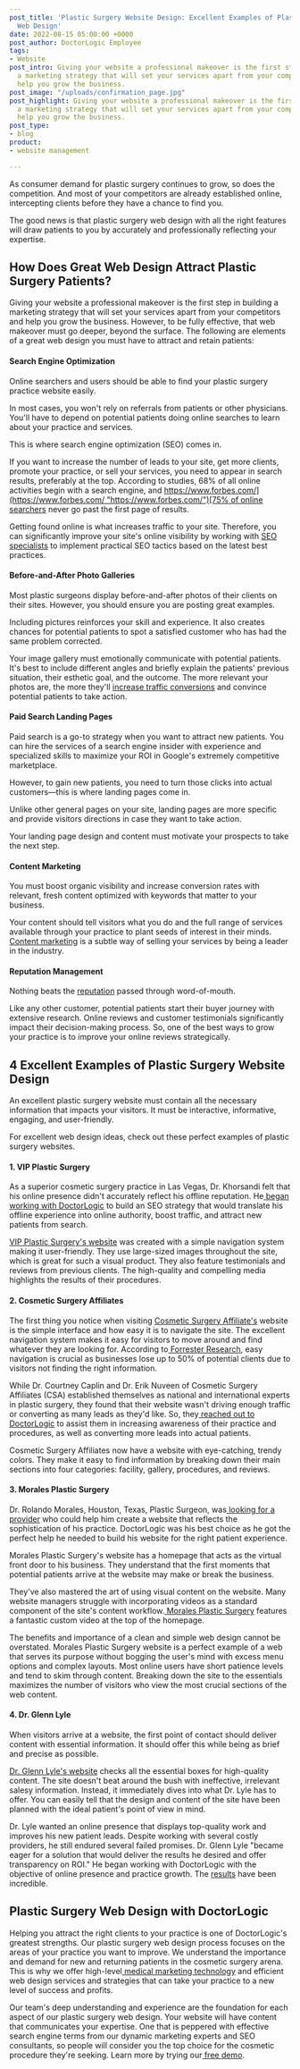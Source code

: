 ```yaml
---
post_title: 'Plastic Surgery Website Design: Excellent Examples of Plastic Surgery
  Web Design'
date: 2022-08-15 05:00:00 +0000
post_author: DoctorLogic Employee
tags:
- Website
post_intro: Giving your website a professional makeover is the first step in building
  a marketing strategy that will set your services apart from your competitors and
  help you grow the business.
post_image: "/uploads/confirmation_page.jpg"
post_highlight: Giving your website a professional makeover is the first step in building
  a marketing strategy that will set your services apart from your competitors and
  help you grow the business.
post_type:
- blog
product:
- website management

---
```

As consumer demand for plastic surgery continues to grow, so does the competition. And most of your competitors are already established online, intercepting clients before they have a chance to find you.

The good news is that plastic surgery web design with all the right features will draw patients to you by accurately and professionally reflecting your expertise.

## **How Does Great Web Design Attract Plastic Surgery Patients?**

Giving your website a professional makeover is the first step in building a marketing strategy that will set your services apart from your competitors and help you grow the business. However, to be fully effective, that web makeover must go deeper, beyond the surface. The following are elements of a great web design you must have to attract and retain patients:

#### **Search Engine Optimization**

Online searchers and users should be able to find your plastic surgery practice website easily.

In most cases, you won't rely on referrals from patients or other physicians. You'll have to depend on potential patients doing online searches to learn about your practice and services.

This is where search engine optimization (SEO) comes in.

If you want to increase the number of leads to your site, get more clients, promote your practice, or sell your services, you need to appear in search results, preferably at the top. According to studies, 68% of all online activities begin with a search engine, and [https://www.forbes.com/](https://www.forbes.com/ "https://www.forbes.com/")[75% of online searchers](https://blog.hubspot.com/insiders/inbound-marketing-stats) never go past the first page of results.

Getting found online is what increases traffic to your site. Therefore, you can significantly improve your site's online visibility by working with [SEO specialists](https://doctorlogic.com/medical-seo-search-amplifier) to implement practical SEO tactics based on the latest best practices.

#### **Before-and-After Photo Galleries**

Most plastic surgeons display before-and-after photos of their clients on their sites. However, you should ensure you are posting great examples.

Including pictures reinforces your skill and experience. It also creates chances for potential patients to spot a satisfied customer who has had the same problem corrected.

Your image gallery must emotionally communicate with potential patients. It's best to include different angles and briefly explain the patients' previous situation, their esthetic goal, and the outcome. The more relevant your photos are, the more they'll [increase traffic conversions](https://doctorlogic.com/blog/increase-traffic-conversions.html) and convince potential patients to take action.

#### **Paid Search Landing Pages**

Paid search is a go-to strategy when you want to attract new patients. You can hire the services of a search engine insider with experience and specialized skills to maximize your ROI in Google's extremely competitive marketplace.

However, to gain new patients, you need to turn those clicks into actual customers—this is where landing pages come in.

Unlike other general pages on your site, landing pages are more specific and provide visitors directions in case they want to take action.

Your landing page design and content must motivate your prospects to take the next step.

#### **Content Marketing**

You must boost organic visibility and increase conversion rates with relevant, fresh content optimized with keywords that matter to your business.

Your content should tell visitors what you do and the full range of services available through your practice to plant seeds of interest in their minds. [Content marketing](https://doctorlogic.com/blog/an-intro-to-content-marketing-for-plastic-surgeons) is a subtle way of selling your services by being a leader in the industry.

#### **Reputation Management**

Nothing beats the [reputation](https://doctorlogic.com/online-reputation-management-doctors) passed through word-of-mouth.

Like any other customer, potential patients start their buyer journey with extensive research. Online reviews and customer testimonials significantly impact their decision-making process. So, one of the best ways to grow your practice is to improve your online reviews strategically.

## **4 Excellent Examples of Plastic Surgery Website Design**

An excellent plastic surgery website must contain all the necessary information that impacts your visitors. It must be interactive, informative, engaging, and user-friendly.

For excellent web design ideas, check out these perfect examples of plastic surgery websites.

#### **1. VIP Plastic Surgery**

As a superior cosmetic surgery practice in Las Vegas, Dr. Khorsandi felt that his online presence didn't accurately reflect his offline reputation. He[ began working with DoctorLogic](https://doctorlogic.com/case-studies/vip-plastic-surgery) to build an SEO strategy that would translate his offline experience into online authority, boost traffic, and attract new patients from search.

[VIP Plastic Surgery's website](https://vipplasticsurgery.com/) was created with a simple navigation system making it user-friendly. They use large-sized images throughout the site, which is great for such a visual product. They also feature testimonials and reviews from previous clients. The high-quality and compelling media highlights the results of their procedures.

#### **2. Cosmetic Surgery Affiliates**

The first thing you notice when visiting [Cosmetic Surgery Affiliate's](https://csaok.com/) website is the simple interface and how easy it is to navigate the site. The excellent navigation system makes it easy for visitors to move around and find whatever they are looking for. According to[ Forrester Research](https://www.forrester.com/report/Retail+Mobile+App+Search+And+Navigation+Best+Practices+For+2019/RES146279), easy navigation is crucial as businesses lose up to 50% of potential clients due to visitors not finding the right information.

While Dr. Courtney Caplin and Dr. Erik Nuveen of Cosmetic Surgery Affiliates (CSA) established themselves as national and international experts in plastic surgery, they found that their website wasn't driving enough traffic or converting as many leads as they'd like. So, they[ reached out to DoctorLogic](https://doctorlogic.com/case-studies/csaok) to assist them in increasing awareness of their practice and procedures, as well as converting more leads into actual patients.

Cosmetic Surgery Affiliates now have a website with eye-catching, trendy colors. They make it easy to find information by breaking down their main sections into four categories: facility, gallery, procedures, and reviews.

#### **3. Morales Plastic Surgery**

Dr. Rolando Morales, Houston, Texas, Plastic Surgeon, was[ looking for a provider](https://doctorlogic.com/case-studies/morales-plastic-surgery) who could help him create a website that reflects the sophistication of his practice. DoctorLogic was his best choice as he got the perfect help he needed to build his website for the right patient experience.

Morales Plastic Surgery's website has a homepage that acts as the virtual front door to his business. They understand that the first moments that potential patients arrive at the website may make or break the business.

They've also mastered the art of using visual content on the website. Many website managers struggle with incorporating videos as a standard component of the site's content workflow.[ Morales Plastic Surgery](https://drmorales.com/) features a fantastic custom video at the top of the homepage.

The benefits and importance of a clean and simple web design cannot be overstated. Morales Plastic Surgery website is a perfect example of a web that serves its purpose without bogging the user's mind with excess menu options and complex layouts. Most online users have short patience levels and tend to skim through content. Breaking down the site to the essentials maximizes the number of visitors who view the most crucial sections of the web content.

#### **4. Dr. Glenn Lyle**

When visitors arrive at a website, the first point of contact should deliver content with essential information. It should offer this while being as brief and precise as possible.

[Dr. Glenn Lyle's website](https://drglennlyle.com/) checks all the essential boxes for high-quality content. The site doesn't beat around the bush with ineffective, irrelevant salesy information. Instead, it immediately dives into what Dr. Lyle has to offer. You can easily tell that the design and content of the site have been planned with the ideal patient's point of view in mind.

Dr. Lyle wanted an online presence that displays top-quality work and improves his new patient leads. Despite working with several costly providers, he still endured several failed promises. Dr. Glenn Lyle "became eager for a solution that would deliver the results he desired and offer transparency on ROI." He began working with DoctorLogic with the objective of online presence and practice growth. The [results](https://doctorlogic.com/case-studies/glenn-lyle) have been incredible.

## **Plastic Surgery Web Design with DoctorLogic**

Helping you attract the right clients to your practice is one of DoctorLogic's greatest strengths. Our plastic surgery web design process focuses on the areas of your practice you want to improve. We understand the importance and demand for new and returning patients in the cosmetic surgery arena. This is why we offer high-level[ medical marketing technology](https://doctorlogic.com/blog/why-invest-in-healthcare-marketing-technology) and efficient web design services and strategies that can take your practice to a new level of success and profits.

Our team's deep understanding and experience are the foundation for each aspect of our plastic surgery web design. Your website will have content that communicates your expertise. One that is peppered with effective search engine terms from our dynamic marketing experts and SEO consultants, so people will consider you the top choice for the cosmetic procedure they're seeking. Learn more by trying our[ free demo](https://growth.doctorlogic.com/get-a-demo).